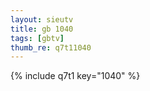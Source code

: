 ```yaml
--- 
layout: sieutv
title: gb 1040
tags: [gbtv]
thumb_re: q7t11040
---
```

{% include q7t1 key="1040" %} 
